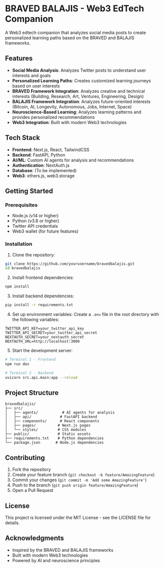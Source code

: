# BRAVED BALAJIS - Web3 EdTech Companion

A Web3 edtech companion that analyzes social media posts to create personalized learning paths based on the BRAVED and BALAJIS frameworks.

## Features

- **Social Media Analysis**: Analyzes Twitter posts to understand user interests and goals
- **Personalized Learning Paths**: Creates customized learning journeys based on user interests
- **BRAVED Framework Integration**: Analyzes creative and technical interests (Building, Research, Art, Ventures, Engineering, Design)
- **BALAJIS Framework Integration**: Analyzes future-oriented interests (Bitcoin, AI, Longevity, Autonomous, Jobs, Internet, Space)
- **Neuroscience-Based Learning**: Analyzes learning patterns and provides personalized recommendations
- **Web3 Integration**: Built with modern Web3 technologies

## Tech Stack

- **Frontend**: Next.js, React, TailwindCSS
- **Backend**: FastAPI, Python
- **AI/ML**: Custom AI agents for analysis and recommendations
- **Authentication**: NextAuth.js
- **Database**: (To be implemented)
- **Web3**: ethers.js, web3.storage

## Getting Started

### Prerequisites

- Node.js (v14 or higher)
- Python (v3.8 or higher)
- Twitter API credentials
- Web3 wallet (for future features)

### Installation

1. Clone the repository:
```bash
git clone https://github.com/yourusername/bravedbalajis.git
cd bravedbalajis
```

2. Install frontend dependencies:
```bash
npm install
```

3. Install backend dependencies:
```bash
pip install -r requirements.txt
```

4. Set up environment variables:
Create a `.env` file in the root directory with the following variables:
```
TWITTER_API_KEY=your_twitter_api_key
TWITTER_API_SECRET=your_twitter_api_secret
NEXTAUTH_SECRET=your_nextauth_secret
NEXTAUTH_URL=http://localhost:3000
```

5. Start the development server:
```bash
# Terminal 1 - Frontend
npm run dev

# Terminal 2 - Backend
uvicorn src.api.main:app --reload
```

## Project Structure

```
bravedbalajis/
├── src/
│   ├── agents/           # AI agents for analysis
│   ├── api/             # FastAPI backend
│   ├── components/      # React components
│   ├── pages/          # Next.js pages
│   └── styles/         # CSS modules
├── public/             # Static assets
├── requirements.txt    # Python dependencies
└── package.json       # Node.js dependencies
```

## Contributing

1. Fork the repository
2. Create your feature branch (`git checkout -b feature/AmazingFeature`)
3. Commit your changes (`git commit -m 'Add some AmazingFeature'`)
4. Push to the branch (`git push origin feature/AmazingFeature`)
5. Open a Pull Request

## License

This project is licensed under the MIT License - see the LICENSE file for details.

## Acknowledgments

- Inspired by the BRAVED and BALAJIS frameworks
- Built with modern Web3 technologies
- Powered by AI and neuroscience principles 